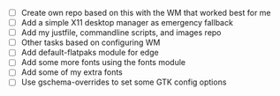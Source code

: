 - [ ] Create own repo based on this with the WM that worked best for me
- [ ] Add a simple X11 desktop manager as emergency fallback
- [ ] Add my justfile, commandline scripts, and images repo
- [ ] Other tasks based on configuring WM
- [ ] Add default-flatpaks module for edge
- [ ] Add some more fonts using the fonts module
- [ ] Add some of my extra fonts
- [ ] Use gschema-overrides to set some GTK config options
